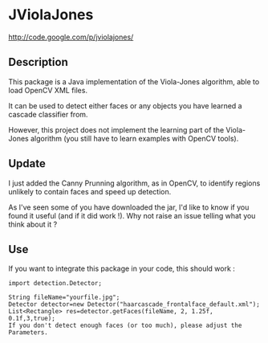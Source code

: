 # JViolaJones
http://code.google.com/p/jviolajones/

## Description
This package is a Java implementation of the Viola-Jones algorithm, able to load OpenCV XML files.

It can be used to detect either faces or any objects you have learned a cascade classifier from.

However, this project does not implement the learning part of the Viola-Jones algorithm (you still have to learn examples with OpenCV tools).

## Update
I just added the Canny Prunning algorithm, as in OpenCV, to identify regions unlikely to contain faces and speed up detection.

As I've seen some of you have downloaded the jar, I'd like to know if you found it useful (and if it did work !). Why not raise an issue telling what you think about it ?

## Use
If you want to integrate this package in your code, this should work :

```
import detection.Detector;

String fileName="yourfile.jpg";
Detector detector=new Detector("haarcascade_frontalface_default.xml");
List<Rectangle> res=detector.getFaces(fileName, 2, 1.25f, 0.1f,3,true);
If you don't detect enough faces (or too much), please adjust the Parameters.
```

